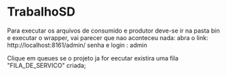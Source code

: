 # TrabalhoSD
Para executar os arquivos de consumido e produtor deve-se ir na pasta bin e executar o wrapper, vai parecer que nao aconteceu nada:
abra o link: http://localhost:8161/admin/
senha e login : admin

Clique em queues se o projeto ja for eecutar existira uma fila "FILA_DE_SERVICO" criada;

